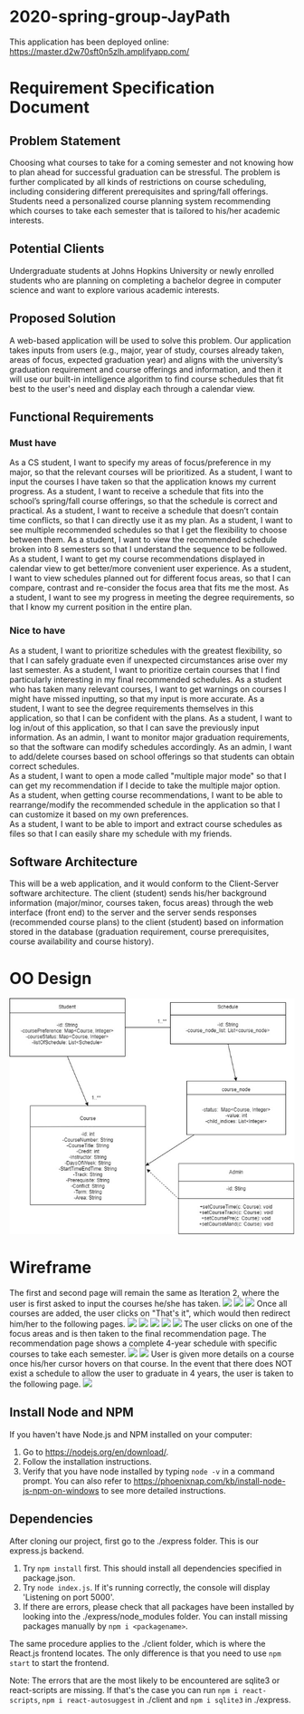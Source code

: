 # 2020-spring-group-JayPath

This application has been deployed online: https://master.d2w70sft0n5zlh.amplifyapp.com/

# Requirement Specification Document

## Problem Statement

Choosing what courses to take for a coming semester and not knowing how to plan ahead for successful graduation can be stressful. The problem is further complicated by all kinds of restrictions on course scheduling, including considering different prerequisites and spring/fall offerings. Students need a personalized course planning system recommending which courses to take each semester that is tailored to his/her academic interests.


## Potential Clients

Undergraduate students at Johns Hopkins University or newly enrolled students who are planning on completing a bachelor degree in computer science and want to explore various academic interests.

## Proposed Solution

A web-based application will be used to solve this problem. Our application takes inputs from users (e.g., major, year of study, courses already taken, areas of focus, expected graduation year) and aligns with the university’s graduation requirement and course offerings and information, and then it will use our built-in intelligence algorithm to find course schedules that fit best to the user's need and display each through a calendar view.

## Functional Requirements

### Must have
As a CS student, I want to specify my areas of focus/preference in my major, so that the relevant courses will be prioritized.
As a student, I want to input the courses I have taken so that the application knows my current progress.
As a student, I want to receive a schedule that fits into the school’s spring/fall course offerings, so that the schedule is correct and practical.
As a student, I want to receive a schedule that doesn’t contain time conflicts, so that I can directly use it as my plan.
As a student, I want to see multiple recommended schedules so that I get the flexibility to choose between them.
As a student, I want to view the recommended schedule broken into 8 semesters so that I understand the sequence to be followed.
As a student, I want to get my course recommendations displayed in calendar view to get better/more convenient user experience.
As a student, I want to view schedules planned out for different focus areas, so that I can compare, contrast and re-consider the focus area that fits me the most.
As a student, I want to see my progress in meeting the degree requirements, so that I know my current position in the entire plan.  

### Nice to have
As a student, I want to prioritize schedules with the greatest flexibility, so that I can safely graduate even if unexpected circumstances arise over my last semester.
As a student, I want to prioritize certain courses that I find particularly interesting in my final recommended schedules.
As a student who has taken many relevant courses, I want to get warnings on courses I might have missed inputting, so that my input is more accurate.
As a student, I want to see the degree requirements themselves in this application, so that I can be confident with the plans.
As a student, I want to log in/out of this application, so that I can save the previously input information.
As an admin, I want to monitor major graduation requirements, so that the software can modify schedules accordingly.
As an admin, I want to add/delete courses based on school offerings so that students can obtain correct schedules.  
As a student, I want to open a mode called "multiple major mode" so that I can get my recommendation if I decide to take the multiple major option.  
As a student, when getting course recommendations, I want to be able to rearrange/modify the recommended schedule in the application so that I can customize it based on my own preferences.  
As a student, I want to be able to import and extract course schedules as files so that I can easily share my schedule with my friends.

## Software Architecture

This will be a web application, and it would conform to the Client-Server software architecture. The client (student) sends his/her background information (major/minor, courses taken, focus areas) through the web interface (front end) to the server and the server sends responses (recommended course plans) to the client (student) based on information stored in the database (graduation requirement, course prerequisites, course availability and course history). 

# OO Design

![](docs/assets/oose_ood_update.jpg)

# Wireframe
The first and second page will remain the same as Iteration 2, where the user is first asked to input the courses he/she has taken.
![](assets/it2_p1v1.jpg)
![](assets/it2_p1v2.jpg)
![](assets/it3_p1.jpg)
Once all courses are added, the user clicks on "That's it", which would then redirect him/her to the following pages.
![](assets/it5_1.jpg)
![](assets/it5_21.jpg)
![](assets/it5_22.jpg)
![](assets/it5_23.jpg)
![](assets/it5_3.jpg)
The user clicks on one of the focus areas and is then taken to the final recommendation page. The recommendation page shows a complete 4-year schedule with specific courses to take each semester.
![](assets/it5_41.jpg)
![](assets/it5_42.jpg)
User is given more details on a course once his/her cursor hovers on that course. In the event that there does NOT exist a schedule to allow the user to graduate in 4 years, the user is taken to the following page. 
![](assets/it4_3.JPG)

## Install Node and NPM

If you haven't have Node.js and NPM installed on your computer:

1. Go to https://nodejs.org/en/download/.
2. Follow the installation instructions.
3. Verify that you have node installed by typing `node -v` in a command prompt.
   You can also refer to https://phoenixnap.com/kb/install-node-js-npm-on-windows to see more detailed instructions.

## Dependencies

After cloning our project, first go to the ./express folder. This is our express.js backend.

1. Try `npm install` first. This should install all dependencies specified in package.json.
2. Try `node index.js`. If it's running correctly, the console will display 'Listening on port 5000'.
3. If there are errors, please check that all packages have been installed by looking into the ./express/node_modules folder. You can install missing packages manually by `npm i <packagename>`.

The same procedure applies to the ./client folder, which is where the React.js frontend locates. The only difference is that you need to use `npm start` to start the frontend.

Note: The errors that are the most likely to be encountered are sqlite3 or react-scripts are missing. If that's the case you can run `npm i react-scripts`, `npm i react-autosuggest` in ./client and `npm i sqlite3` in ./express.
